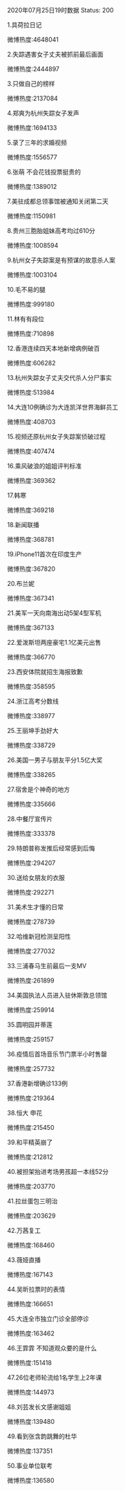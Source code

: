 2020年07月25日19时数据
Status: 200

1.具荷拉日记

微博热度:4648041

2.失踪遇害女子丈夫被抓前最后画面

微博热度:2444897

3.只做自己的榜样

微博热度:2137084

4.郑爽为杭州失踪女子发声

微博热度:1694133

5.录了三年的求婚视频

微博热度:1556577

6.张萌 不会花钱投票挺贵的

微博热度:1389012

7.美驻成都总领事馆被通知关闭第二天

微博热度:1150981

8.贵州三胞胎姐妹高考均过610分

微博热度:1008594

9.杭州女子失踪案是有预谋的故意杀人案

微博热度:1003104

10.毛不易的腿

微博热度:999180

11.林有有段位

微博热度:710898

12.香港连续四天本地新增病例破百

微博热度:606282

13.杭州失踪女子丈夫交代杀人分尸事实

微博热度:513984

14.大连10例确诊为大连凯洋世界海鲜员工

微博热度:408703

15.视频还原杭州女子失踪案侦破过程

微博热度:407474

16.乘风破浪的姐姐评判标准

微博热度:369362

17.韩寒

微博热度:369218

18.新闻联播

微博热度:368781

19.iPhone11首次在印度生产

微博热度:367820

20.布兰妮

微博热度:367341

21.美军一天向南海出动5架4型军机

微博热度:367133

22.爱泼斯坦两座豪宅1.1亿美元出售

微博热度:366770

23.西安体院就招生海报致歉

微博热度:358595

24.浙江高考分数线

微博热度:338977

25.王丽坤手劲好大

微博热度:338729

26.美国一男子与朋友平分1.5亿大奖

微博热度:338265

27.宿舍是个神奇的地方

微博热度:335666

28.中餐厅宣传片

微博热度:333378

29.特朗普称发推后经常感到后悔

微博热度:294207

30.送给女朋友的衣服

微博热度:292271

31.美术生才懂的日常

微博热度:278739

32.哈维新冠检测呈阳性

微博热度:277032

33.三浦春马生前最后一支MV

微博热度:261899

34.美国执法人员进入驻休斯敦总领馆

微博热度:259914

35.圆明园并蒂莲

微博热度:259157

36.疫情后首场音乐节门票半小时售罄

微博热度:257732

37.香港新增确诊133例

微博热度:219364

38.恒大 申花

微博热度:215450

39.和平精英崩了

微博热度:212812

40.被担架抬进考场男孩超一本线52分

微博热度:203770

41.拉丝蛋包三明治

微博热度:203629

42.万茜复工

微博热度:168460

43.薇娅直播

微博热度:167143

44.吴昕拉票时的表情

微博热度:166651

45.大连全市独立门诊全部停诊

微博热度:163462

46.王霏霏 不知道观众要的是什么

微博热度:151418

47.26位老师轮流给1名学生上2年课

微博热度:144973

48.刘芸发长文感谢姐姐

微博热度:139480

49.看到张含韵跳舞的杜华

微博热度:137351

50.事业单位联考

微博热度:136580

